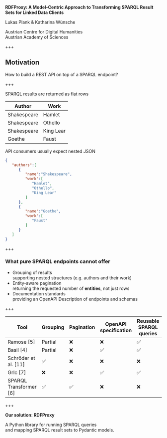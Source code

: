 **RDFProxy: A Model-Centric Approach to Transforming SPARQL Result Sets for Linked Data Clients** <!-- .element: class="font-size-125" style="margin-bottom: 1.5em" -->

Lukas Plank & Katharina Wünsche <!-- .element style="margin: 1em 0 0.5em;" -->

<div class="font-size-75">
Austrian Centre for Digital Humanities<br> 
Austrian Academy of Sciences
</div>

+++

## Motivation
How to build a REST API on top of a SPARQL endpoint? <!-- .element: class="fragment" data-fragment-index="1" -->

+++

<div class="flex">
<div>
SPARQL results are returned as flat rows

| Author      | Work    | 
| ----------- | ------- |
| Shakespeare | Hamlet  |
| Shakespeare | Othello |
| Shakespeare | King Lear |
| Goethe      | Faust   |
<!-- .element: class="font-size-75 mx-25" -->

</div>
<div class="fragment bl-1">
API consumers usually expect nested JSON

```json
{
   "authors":[
      {
         "name":"Shakespeare",
         "work":[
            "Hamlet",
            "Othello",
            "King Lear"
         ]
      },
      {
         "name":"Goethe",
         "work":[
            "Faust"
         ]
      }
   ]
}
```
</div>

+++

### What pure SPARQL endpoints cannot offer
<ul class="fragmented-list">
<li class="fragment">Grouping of results <br><span class="font-size-75">supporting nested structures (e.g. authors and their work)<span> </li>
<li class="fragment">Entity-aware pagination <br><span class="font-size-75">returning the requested number of <b>entities</b>, not just rows<span> </li>
<li class="fragment">Documentation standards <br><span class="font-size-75">providing an OpenAPI Description of endpoints and schemas<span> </li>
</ul>

+++

<table class="font-size-75">
  <thead>
    <tr>
      <th>Tool</th>
      <th>Grouping</th>
      <th>Pagination</th>
      <th>OpenAPI specification</th>
      <th>Reusable SPARQL queries</th>
    </tr>
  </thead>
  <tbody>
    <tr>
      <td>Ramose [5]</td>
      <td class="fragment" data-fragment-index="1">Partial</td>
      <td class="fragment" data-fragment-index="1">❌</td>
      <td class="fragment" data-fragment-index="1">❌</td>
      <td class="fragment" data-fragment-index="1">✅</td>
    </tr>
    <tr>
      <td>Basil [4]</td>
      <td class="fragment" data-fragment-index="1">Partial</td>
      <td class="fragment" data-fragment-index="1">❌</td>
      <td class="fragment" data-fragment-index="1">✅</td>
      <td class="fragment" data-fragment-index="1">✅</td>
    </tr>
    <tr>
      <td>Schröder et al. [11]</td>
      <td class="fragment" data-fragment-index="1">✅</td>
      <td class="fragment" data-fragment-index="1">❌</td>
      <td class="fragment" data-fragment-index="1">❌</td>
      <td class="fragment" data-fragment-index="1">❌</td>
    </tr>
    <tr>
      <td>Grlc [7]</td>
      <td class="fragment" data-fragment-index="1">❌</td>
      <td class="fragment" data-fragment-index="1">❌</td>
      <td class="fragment" data-fragment-index="1">✅</td>
      <td class="fragment" data-fragment-index="1">✅</td>
    </tr>
    <tr>
      <td>SPARQL Transformer [6]</td>
      <td class="fragment" data-fragment-index="1">✅</td>
      <td class="fragment" data-fragment-index="1">✅</td>
      <td class="fragment" data-fragment-index="1">❌</td>
      <td class="fragment" data-fragment-index="1">❌</td>
    </tr>
  </tbody>
</table>


+++

<p><strong>Our solution: RDFProxy</strong></p>

<p class="fragment">A Python library for running SPARQL queries <br/>and mapping SPARQL result sets to Pydantic models.</p>

